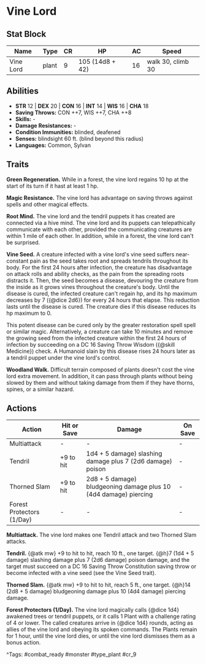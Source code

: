 # Vine Lord

## Stat Block

| Name | Type | CR | HP | AC | Speed |
|------|------|----|----|----|-------|
| Vine Lord | plant | 9 | 105 (14d8 + 42) | 16 | walk 30, climb 30 |

## Abilities

- **STR** 12 | **DEX** 20 | **CON** 16 | **INT** 14 | **WIS** 16 | **CHA** 18
- **Saving Throws:** CON ++7, WIS ++7, CHA ++8  
- **Skills:** -  
- **Damage Resistances:** -  
- **Condition Immunities:** blinded, deafened  
- **Senses:** blindsight 60 ft. (blind beyond this radius)  
- **Languages:** Common, Sylvan

## Traits

**Green Regeneration.** While in a forest, the vine lord regains 10 hp at the start of its turn if it hast at least 1 hp.

**Magic Resistance.** The vine lord has advantage on saving throws against spells and other magical effects.

**Root Mind.** The vine lord and the tendril puppets it has created are connected via a hive mind. The vine lord and its puppets can telepathically communicate with each other, provided the communicating creatures are within 1 mile of each other. In addition, while in a forest, the vine lord can't be surprised.

**Vine Seed.** A creature infected with a vine lord's vine seed suffers near-constant pain as the seed takes root and spreads tendrils throughout its body. For the first 24 hours after infection, the creature has disadvantage on attack rolls and ability checks, as the pain from the spreading roots distracts it. Then, the seed becomes a disease, devouring the creature from the inside as it grows vines throughout the creature's body. Until the disease is cured, the infected creature can't regain hp, and its hp maximum decreases by 7 ({@dice 2d6}) for every 24 hours that elapse. This reduction lasts until the disease is cured. The creature dies if this disease reduces its hp maximum to 0.

This potent disease can be cured only by the greater restoration spell spell or similar magic. Alternatively, a creature can take 10 minutes and remove the growing seed from the infected creature within the first 24 hours of infection by succeeding on a DC 16 Saving Throw Wisdom ({@skill Medicine}) check. A Humanoid slain by this disease rises 24 hours later as a tendril puppet under the vine lord's control.

**Woodland Walk.** Difficult terrain composed of plants doesn't cost the vine lord extra movement. In addition, it can pass through plants without being slowed by them and without taking damage from them if they have thorns, spines, or a similar hazard.


## Actions

| Action | Hit or Save | Damage | On Save |
|--------|--------------|--------|----------|
| Multiattack | - | - | - |
| Tendril | +9 to hit | 1d4 + 5 damage) slashing damage plus 7 (2d6 damage) poison | - |
| Thorned Slam | +9 to hit | 2d8 + 5 damage) bludgeoning damage plus 10 (4d4 damage) piercing | - |
| Forest Protectors (1/Day) | - | - | - |

**Multiattack.** The vine lord makes one Tendril attack and two Thorned Slam attacks.

**Tendril.** {@atk mw} +9 to hit to hit, reach 10 ft., one target. {@h}7 (1d4 + 5 damage) slashing damage plus 7 (2d6 damage) poison damage, and the target must succeed on a DC 16 Saving Throw Constitution saving throw or become infected with a vine seed (see the Vine Seed trait).

**Thorned Slam.** {@atk mw} +9 to hit to hit, reach 5 ft., one target. {@h}14 (2d8 + 5 damage) bludgeoning damage plus 10 (4d4 damage) piercing damage.

**Forest Protectors (1/Day).** The vine lord magically calls {@dice 1d4} awakened trees or tendril puppets, or it calls 1 Plant with a challenge rating of 4 or lower. The called creatures arrive in {@dice 1d4} rounds, acting as allies of the vine lord and obeying its spoken commands. The Plants remain for 1 hour, until the vine lord dies, or until the vine lord dismisses them as a bonus action.


^Tags: #combat_ready #monster #type_plant #cr_9
